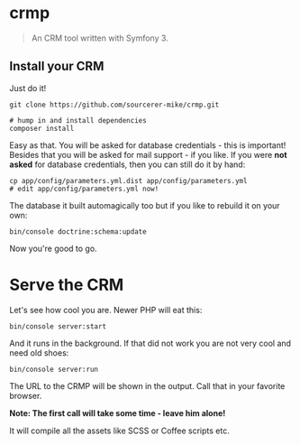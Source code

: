 crmp
====

> An CRM tool written with Symfony 3.


## Install your CRM

Just do it!

    git clone https://github.com/sourcerer-mike/crmp.git
    
    # hump in and install dependencies
    composer install

Easy as that.
You will be asked for database credentials - this is important!
Besides that you will be asked for mail support - if you like.
If you were **not asked** for database credentials, then you can still do it by hand:
    
    cp app/config/parameters.yml.dist app/config/parameters.yml
    # edit app/config/parameters.yml now!

The database it built automagically too but if you like to rebuild it on your own:

    bin/console doctrine:schema:update

Now you're good to go.

# Serve the CRM

Let's see how cool you are. Newer PHP will eat this:

    bin/console server:start

And it runs in the background.
If that did not work you are not very cool and need old shoes:

    bin/console server:run

The URL to the CRMP will be shown in the output.
Call that in your favorite browser.

**Note: The first call will take some time - leave him alone!**

It will compile all the assets like SCSS or Coffee scripts etc.